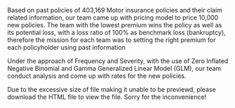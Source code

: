 Based on past policies of 403,169 Motor insurance policies and their claim related information, our team came up with pricing model to price 10,000 new policies. The team with the lowest premium wins the policy as well as its potential loss, with a loss ratio of 100% as benchmark loss (bankruptcy), therefore the mission for each team was to setting the right premium for each policyholder using past information

Under the approach of Frequency and Severity, with the use of Zero Inflated Negative Binomial and Gamma Generalized Linear Model (GLM), our team conduct analysis and come up with rates for the new policies.

Due to the excessive size of file making it unable to be previewd, please download the HTML file to view the file. Sorry for the inconvenience!
